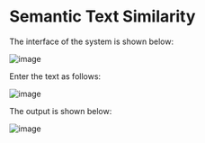 # Semantic Text Similarity

The interface of the system is shown below:

![image](https://github.com/ghodkeadityarao/semantic-text-similarity/assets/99025242/71005db3-90c2-446a-93f0-aed216ecd840)

Enter the text as follows: 

![image](https://github.com/ghodkeadityarao/semantic-text-similarity/assets/99025242/6441244b-673e-4bdf-86b1-c3e0569d8c2d)

The output is shown below:

![image](https://github.com/ghodkeadityarao/semantic-text-similarity/assets/99025242/12d2f70e-8da2-40c3-9101-a4ad0fdd809b)
